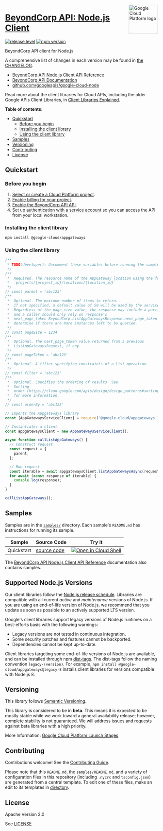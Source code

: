 [//]: # "This README.md file is auto-generated, all changes to this file will be lost."
[//]: # "To regenerate it, use `python -m synthtool`."
<img src="https://avatars2.githubusercontent.com/u/2810941?v=3&s=96" alt="Google Cloud Platform logo" title="Google Cloud Platform" align="right" height="96" width="96"/>

# [BeyondCorp API: Node.js Client](https://github.com/googleapis/google-cloud-node)

[![release level](https://img.shields.io/badge/release%20level-beta-yellow.svg?style=flat)](https://cloud.google.com/terms/launch-stages)
[![npm version](https://img.shields.io/npm/v/@google-cloud/appgateways.svg)](https://www.npmjs.org/package/@google-cloud/appgateways)




BeyondCorp API client for Node.js


A comprehensive list of changes in each version may be found in
[the CHANGELOG](https://github.com/googleapis/google-cloud-node/blob/master/CHANGELOG.md).

* [BeyondCorp API Node.js Client API Reference][client-docs]
* [BeyondCorp API Documentation][product-docs]
* [github.com/googleapis/google-cloud-node](https://github.com/googleapis/google-cloud-node)

Read more about the client libraries for Cloud APIs, including the older
Google APIs Client Libraries, in [Client Libraries Explained][explained].

[explained]: https://cloud.google.com/apis/docs/client-libraries-explained

**Table of contents:**


* [Quickstart](#quickstart)
  * [Before you begin](#before-you-begin)
  * [Installing the client library](#installing-the-client-library)
  * [Using the client library](#using-the-client-library)
* [Samples](#samples)
* [Versioning](#versioning)
* [Contributing](#contributing)
* [License](#license)

## Quickstart

### Before you begin

1.  [Select or create a Cloud Platform project][projects].
1.  [Enable billing for your project][billing].
1.  [Enable the BeyondCorp API API][enable_api].
1.  [Set up authentication with a service account][auth] so you can access the
    API from your local workstation.

### Installing the client library

```bash
npm install @google-cloud/appgateways
```


### Using the client library

```javascript
/**
 * TODO(developer): Uncomment these variables before running the sample.
 */
/**
 *  Required. The resource name of the AppGateway location using the form:
 *  `projects/{project_id}/locations/{location_id}`
 */
// const parent = 'abc123'
/**
 *  Optional. The maximum number of items to return.
 *  If not specified, a default value of 50 will be used by the service.
 *  Regardless of the page_size value, the response may include a partial list
 *  and a caller should only rely on response's
 *  next_page_token BeyondCorp.ListAppGatewaysResponse.next_page_token  to
 *  determine if there are more instances left to be queried.
 */
// const pageSize = 1234
/**
 *  Optional. The next_page_token value returned from a previous
 *  ListAppGatewaysRequest, if any.
 */
// const pageToken = 'abc123'
/**
 *  Optional. A filter specifying constraints of a list operation.
 */
// const filter = 'abc123'
/**
 *  Optional. Specifies the ordering of results. See
 *  Sorting
 *  order (https://cloud.google.com/apis/design/design_patterns#sorting_order)
 *  for more information.
 */
// const orderBy = 'abc123'

// Imports the Appgateways library
const {AppGatewaysServiceClient} = require('@google-cloud/appgateways').v1;

// Instantiates a client
const appgatewaysClient = new AppGatewaysServiceClient();

async function callListAppGateways() {
  // Construct request
  const request = {
    parent,
  };

  // Run request
  const iterable = await appgatewaysClient.listAppGatewaysAsync(request);
  for await (const response of iterable) {
    console.log(response);
  }
}

callListAppGateways();

```



## Samples

Samples are in the [`samples/`](https://github.com/googleapis/google-cloud-node/tree/master/samples) directory. Each sample's `README.md` has instructions for running its sample.

| Sample                      | Source Code                       | Try it |
| --------------------------- | --------------------------------- | ------ |
| Quickstart | [source code](https://github.com/googleapis/google-cloud-node/blob/master//repo/packages/google-cloud-beyondcorp-appgateways/samples/quickstart.js) | [![Open in Cloud Shell][shell_img]](https://console.cloud.google.com/cloudshell/open?git_repo=https://github.com/googleapis/google-cloud-node&page=editor&open_in_editor=/repo/packages/google-cloud-beyondcorp-appgateways/samples/quickstart.js,samples/README.md) |



The [BeyondCorp API Node.js Client API Reference][client-docs] documentation
also contains samples.

## Supported Node.js Versions

Our client libraries follow the [Node.js release schedule](https://nodejs.org/en/about/releases/).
Libraries are compatible with all current _active_ and _maintenance_ versions of
Node.js.
If you are using an end-of-life version of Node.js, we recommend that you update
as soon as possible to an actively supported LTS version.

Google's client libraries support legacy versions of Node.js runtimes on a
best-efforts basis with the following warnings:

* Legacy versions are not tested in continuous integration.
* Some security patches and features cannot be backported.
* Dependencies cannot be kept up-to-date.

Client libraries targeting some end-of-life versions of Node.js are available, and
can be installed through npm [dist-tags](https://docs.npmjs.com/cli/dist-tag).
The dist-tags follow the naming convention `legacy-(version)`.
For example, `npm install @google-cloud/appgateways@legacy-8` installs client libraries
for versions compatible with Node.js 8.

## Versioning

This library follows [Semantic Versioning](http://semver.org/).




This library is considered to be in **beta**. This means it is expected to be
mostly stable while we work toward a general availability release; however,
complete stability is not guaranteed. We will address issues and requests
against beta libraries with a high priority.





More Information: [Google Cloud Platform Launch Stages][launch_stages]

[launch_stages]: https://cloud.google.com/terms/launch-stages

## Contributing

Contributions welcome! See the [Contributing Guide](https://github.com/googleapis/google-cloud-node/blob/master/CONTRIBUTING.md).

Please note that this `README.md`, the `samples/README.md`,
and a variety of configuration files in this repository (including `.nycrc` and `tsconfig.json`)
are generated from a central template. To edit one of these files, make an edit
to its templates in
[directory](https://github.com/googleapis/synthtool).

## License

Apache Version 2.0

See [LICENSE](https://github.com/googleapis/google-cloud-node/blob/master/LICENSE)

[client-docs]: https://cloud.google.com/nodejs/docs/reference/appgateways/latest
[product-docs]: https://cloud.google.com/beyondcorp
[shell_img]: https://gstatic.com/cloudssh/images/open-btn.png
[projects]: https://console.cloud.google.com/project
[billing]: https://support.google.com/cloud/answer/6293499#enable-billing
[enable_api]: https://console.cloud.google.com/flows/enableapi?apiid=google.cloud.beyondcorp.appgateways.v1
[auth]: https://cloud.google.com/docs/authentication/getting-started
